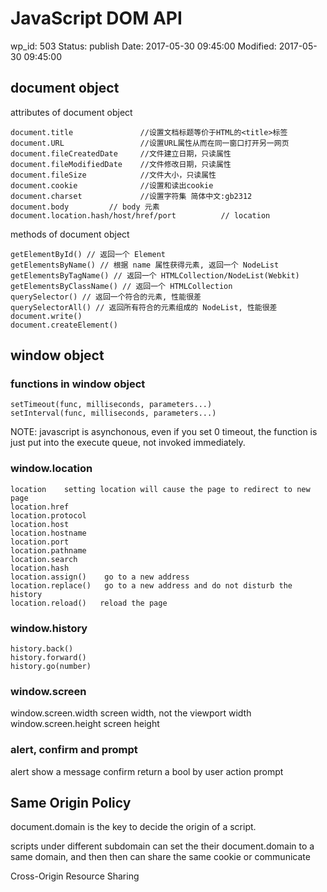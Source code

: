 # JavaScript DOM API


wp_id: 503
Status: publish
Date: 2017-05-30 09:45:00
Modified: 2017-05-30 09:45:00


## document object

attributes of document object

```
document.title               //设置文档标题等价于HTML的<title>标签
document.URL                 //设置URL属性从而在同一窗口打开另一网页
document.fileCreatedDate     //文件建立日期，只读属性
document.fileModifiedDate    //文件修改日期，只读属性
document.fileSize            //文件大小，只读属性
document.cookie              //设置和读出cookie
document.charset             //设置字符集 简体中文:gb2312
document.body         // body 元素
document.location.hash/host/href/port          // location
```

methods of document object

```
getElementById() // 返回一个 Element
getElementsByName() // 根据 name 属性获得元素, 返回一个 NodeList
getElementsByTagName() // 返回一个 HTMLCollection/NodeList(Webkit)
getElementsByClassName() // 返回一个 HTMLCollection
querySelector() // 返回一个符合的元素, 性能很差
querySelectorAll() // 返回所有符合的元素组成的 NodeList, 性能很差
document.write()
document.createElement()
```

## window object

### functions in window object

```
setTimeout(func, milliseconds, parameters...)
setInterval(func, milliseconds, parameters...)
```
NOTE: javascript is asynchonous, even if you set 0 timeout, the function is just put into the execute queue, not invoked immediately.

### window.location

```
location	setting location will cause the page to redirect to new page
location.href	
location.protocol	
location.host	
location.hostname	
location.port	
location.pathname	
location.search	
location.hash	
location.assign()	 go to a new address
location.replace()	 go to a new address and do not disturb the history
location.reload()	reload the page
```

### window.history

```
history.back()	
history.forward()	
history.go(number)	
```

### window.screen

window.screen.width	screen width, not the viewport width
window.screen.height	screen height

### alert, confirm and prompt

alert	show a message
confirm	return a bool by user action
prompt	

## Same Origin Policy

document.domain is the key to decide the origin of a script.

scripts under different subdomain can set the their document.domain to a same domain, and then then can share the same cookie or communicate

Cross-Origin Resource Sharing